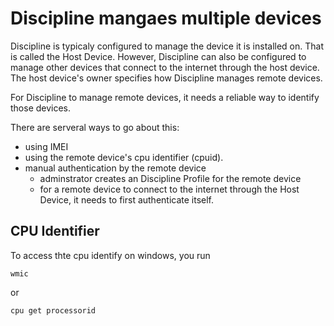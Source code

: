 # Discipline mangaes multiple devices
Discipline is typicaly configured to manage the device it is installed on. That is called the Host Device. However, Discipline can also be configured to manage other devices that connect to the internet through the host device. The host device's owner specifies how Discipline manages remote devices. 

For Discipline to manage remote devices, it needs a reliable way to identify those devices.

There are serveral ways to go about this: 
  - using IMEI
  - using the remote device's cpu identifier (cpuid).
  - manual authentication by the remote device
    - adminstrator creates an Discipline Profile for the remote device
    - for a remote device to connect to the internet through the Host Device, it needs to first authenticate itself.

## CPU Identifier
To access thte cpu identify on windows, you run
```
wmic
```
or
```
cpu get processorid
```